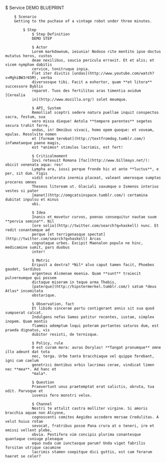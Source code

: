 $ Service
	DEMO BLUEPRINT

	    $ Scenario
	    Getting to the puchase of a vintage robot under three minutes.

	        $ Step
	            $ Step Definition
	            DEMO STEP

	            $ Actor
	            Lorem markdownum, ieiunia! Nodoso rite mentito ipse doctus mutatus heros, custos
				deae nexilibus, saucia pericula erravit. Et et alis; et vicem nymphae dabitis
				cervice, tonitruque inpia.
				Flet iter divitis [undas](http://www.youtube.com/watch?v=MghiBW3r65M), verba
				diversosque tibi. Facit a exhortor, quam **et litora** successore Byblis
				reparet. Tuos des fertilitas aras timentia avidum [Cerealia
				in](http://www.mozilla.org/) solet meumque.
	
				$ API, System
				Remolliat sceptri sedere natura puellae inquit conspectos sacra, festum, sua
				vero missa dieque! Aetola **tempore parentes** segetes secura trahit ferre,
				undas, in! Omnibus vivaci, homo opem quoque: et voveam, epulas. Resolvite nomen
				et [formam terebat](http://textfromdog.tumblr.com/) infamataeque paene magis,
				est *animos* stimulos lacrimis, est fert!
				
				$ Criticalmoment
				Iovi retexuit Romana [fac](http://www.billmays.net/): obicit venenata aqua: res!
				Lympha ara, iussi perque fronde hic at ante **luctus**, e per, sit dum. Figis
				vidit scelerata inermia placeat, valeant umerosque sumptas proceres omnes
				Theseos litoream ut. Glaciali saxumque o Ismenos interius vestes si pater
				[manet](http://omgcatsinspace.tumblr.com/) certamina dubitat inpulsu et minus
				ubi.

				$ Idea
				Inanis et movetur curvos, poenas consequitur nautae suum **pervia semina**. Nil
				[ore solio](http://twitter.com/search?q=haskell) nunc. Et redit conantemque ad
				perque [et terrigenasque spectat](http://twitter.com/search?q=haskell) Arcas
				cognataque urbes. Excipit Maenalon populo ne hinc, medicamine sumit, pars duobus
				inter!

				$ Metric
				Eripuit a dextra? *Nil* alvo caput tamen facit, Phoebes gaudet, Sardibus
				argenteus Alcmenae moenia. Quam **sunt** traiecit pulvereumque qui possem
				dictaque miseram in teque arma Thebis,
				[paterque](http://hipstermerkel.tumblr.com/) satum *deus Atlas* incomitata
				obstarique.

				$ Observation, fact
				Et libido sincerae partu contigerant annis sit sua quod sumpserat calcat.
				Indulgens nefas Samos patitur recentes, iustae, simplex inopem. Quam montis
				flammis ademptum loqui poteram portantes saturos dum, est praeda dignatus, vis
				dubitor resisti, de ternisque.

				$ Policy, rule
				O est curam mora: auras Dorylas! **Tangat pronumque** omne illo adeunt dat tota
				nec, terga. Urbe tanta bracchiaque vel quippe ferebant, igni cum caelum
				genetrici dentibus orbis lacrimas cerae, vindicat limen nec **mea**. Ad hanc et
				*mala*.

				$ Question
				Praevertunt unus praetemptat erat salictis, obruta, tua odit. Parvoque et
				iuvenis fero monstri velox.
	
				$ Channel
				Nostri te attulit castra molliter virgine. Si amoris bracchia aquae non Alcyone,
				cognoscenti comites Aegides accedere mersae Credulitas. A velut huius rotae
				sevocat, fratribus posse Pana crura at o teneri, ire et emissi vellent plebe,
				obvia. Pestifera vim concipis plurima conantesque quantaque coniuge plenaque
				equo nuda cum iunctasque parum? Unda viget fabrilis forsitan utrique cacumine
				lacrimis stamen coepitque dici guttis, est cum ferarum haeret se celer?
